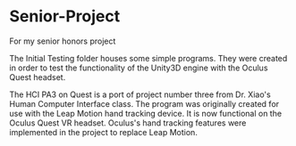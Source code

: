 # Senior-Project
For my senior honors project

The Initial Testing folder houses some simple programs. They were created in order to test the functionality of the Unity3D engine with the Oculus Quest headset.

The HCI PA3 on Quest is a port of project number three from Dr. Xiao's Human Computer Interface class. The program was originally created for use with the Leap Motion
hand tracking device. It is now functional on the Oculus Quest VR headset. Oculus's hand tracking features were implemented in the project to replace Leap Motion.

